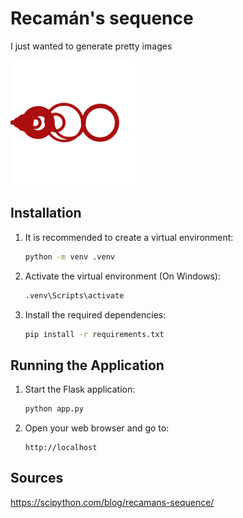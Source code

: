 # Recamán's sequence 

I just wanted to generate pretty images

<img src="static/assets/recman_circles.svg" alt="Image dark" width="200"/>

## Installation

1. It is recommended to create a virtual environment:
   ```bash
   python -m venv .venv
   ```
2. Activate the virtual environment (On Windows):
   
   ```bash
   .venv\Scripts\activate
   ```

3. Install the required dependencies:
   ```bash
   pip install -r requirements.txt
   ```

## Running the Application

1. Start the Flask application:
   ```bash
   python app.py
   ```
2. Open your web browser and go to:
   ```
   http://localhost
   ```

## Sources
https://scipython.com/blog/recamans-sequence/